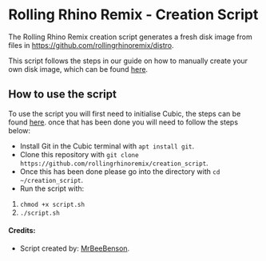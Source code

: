 # Rolling Rhino Remix - Creation Script
The Rolling Rhino Remix creation script generates a fresh disk image from files in https://github.com/rollingrhinoremix/distro.

This script follows the steps in our guide on how to manually create your own disk image, which can be found [here](https://rollingrhinoremix.github.io/docs-create).

## How to use the script

To use the script you will first need to initialise Cubic, the steps can be found [here](https://rollingrhinoremix.github.io/docs-create). once that has been done you will need to follow the steps below:
- Install Git in the Cubic terminal with `apt install git`.
- Clone this repository with `git clone https://github.com/rollingrhinoremix/creation_script`.
- Once this has been done please go into the directory with `cd ~/creation_script`.
- Run the script with:

1. `chmod +x script.sh`
2. `./script.sh`

#### Credits:
- Script created by: [MrBeeBenson](https://mrbeebenson.github.io).
